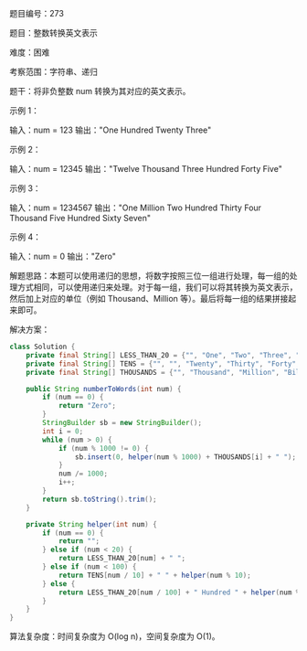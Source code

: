 题目编号：273

题目：整数转换英文表示

难度：困难

考察范围：字符串、递归

题干：将非负整数 num 转换为其对应的英文表示。

示例 1：

输入：num = 123
输出："One Hundred Twenty Three"

示例 2：

输入：num = 12345
输出："Twelve Thousand Three Hundred Forty Five"

示例 3：

输入：num = 1234567
输出："One Million Two Hundred Thirty Four Thousand Five Hundred Sixty Seven"

示例 4：

输入：num = 0
输出："Zero"

解题思路：本题可以使用递归的思想，将数字按照三位一组进行处理，每一组的处理方式相同，可以使用递归来处理。对于每一组，我们可以将其转换为英文表示，然后加上对应的单位（例如 Thousand、Million 等）。最后将每一组的结果拼接起来即可。

解决方案：

```java
class Solution {
    private final String[] LESS_THAN_20 = {"", "One", "Two", "Three", "Four", "Five", "Six", "Seven", "Eight", "Nine", "Ten", "Eleven", "Twelve", "Thirteen", "Fourteen", "Fifteen", "Sixteen", "Seventeen", "Eighteen", "Nineteen"};
    private final String[] TENS = {"", "", "Twenty", "Thirty", "Forty", "Fifty", "Sixty", "Seventy", "Eighty", "Ninety"};
    private final String[] THOUSANDS = {"", "Thousand", "Million", "Billion"};

    public String numberToWords(int num) {
        if (num == 0) {
            return "Zero";
        }
        StringBuilder sb = new StringBuilder();
        int i = 0;
        while (num > 0) {
            if (num % 1000 != 0) {
                sb.insert(0, helper(num % 1000) + THOUSANDS[i] + " ");
            }
            num /= 1000;
            i++;
        }
        return sb.toString().trim();
    }

    private String helper(int num) {
        if (num == 0) {
            return "";
        } else if (num < 20) {
            return LESS_THAN_20[num] + " ";
        } else if (num < 100) {
            return TENS[num / 10] + " " + helper(num % 10);
        } else {
            return LESS_THAN_20[num / 100] + " Hundred " + helper(num % 100);
        }
    }
}
```

算法复杂度：时间复杂度为 O(log n)，空间复杂度为 O(1)。